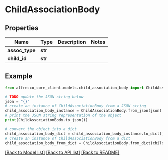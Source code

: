 # ChildAssociationBody


## Properties

Name | Type | Description | Notes
------------ | ------------- | ------------- | -------------
**assoc_type** | **str** |  | 
**child_id** | **str** |  | 

## Example

```python
from alfresco_core_client.models.child_association_body import ChildAssociationBody

# TODO update the JSON string below
json = "{}"
# create an instance of ChildAssociationBody from a JSON string
child_association_body_instance = ChildAssociationBody.from_json(json)
# print the JSON string representation of the object
print(ChildAssociationBody.to_json())

# convert the object into a dict
child_association_body_dict = child_association_body_instance.to_dict()
# create an instance of ChildAssociationBody from a dict
child_association_body_from_dict = ChildAssociationBody.from_dict(child_association_body_dict)
```
[[Back to Model list]](../README.md#documentation-for-models) [[Back to API list]](../README.md#documentation-for-api-endpoints) [[Back to README]](../README.md)



